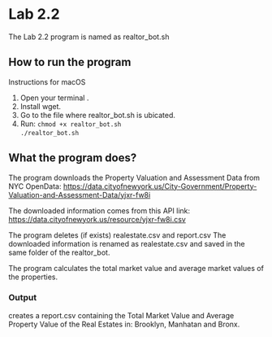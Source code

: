 # Lab 2.2

The Lab 2.2 program is named as realtor_bot.sh

##  How to run the program
Instructions for macOS
 1. Open your terminal .
 2. Install wget.
 3. Go to the file where realtor_bot.sh is ubicated.
 4. Run:
 ` chmod +x realtor_bot.sh `<br>
 `./realtor_bot.sh`

## What the program does?
The program downloads the Property Valuation and Assessment Data from NYC OpenData:  https://data.cityofnewyork.us/City-Government/Property-Valuation-and-Assessment-Data/yjxr-fw8i

The downloaded information comes from this API link: https://data.cityofnewyork.us/resource/yjxr-fw8i.csv

The program deletes (if exists) realestate.csv and report.csv
The downloaded information is renamed as realestate.csv and saved in the same folder of the realtor_bot.

The program calculates the total market value and average market values of the properties.

### Output

creates a report.csv containing the Total Market Value and Average Property Value of the Real Estates in: Brooklyn, Manhatan and Bronx.




